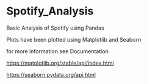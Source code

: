 # Spotify_Analysis

Basic Analysis of Spotify using Pandas

Plots have been plotted using Matplotlib and Seaborn

for more information see Documentation

https://matplotlib.org/stable/api/index.html

https://seaborn.pydata.org/api.html
